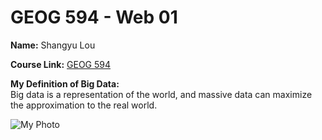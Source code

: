 # GEOG 594 - Web 01

**Name:** 
Shangyu Lou  

**Course Link:** 
[GEOG 594](https://sdsu.instructure.com/courses/186022) 

**My Definition of Big Data:**  
Big data is a representation of the world, and massive data can maximize the approximation to the real world. 

![My Photo](https://github.com/slou4820/Movie/blob/main/IMG_6426.JPG)  

